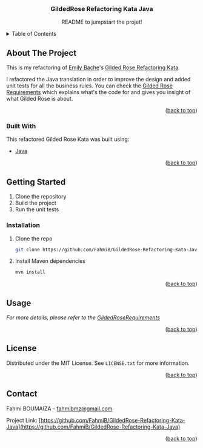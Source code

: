
<!-- PROJECT LOGO -->
<br />
<div align="center">
  <h3 align="center">GildedRose Refactoring Kata Java</h3>

  <p align="center">
    README to jumpstart the projet!
    <br />
  </p>
</div>



<!-- TABLE OF CONTENTS -->
<details>
  <summary>Table of Contents</summary>
  <ol>
    <li>
      <a href="#about-the-project">About The Project</a>
      <ul>
        <li><a href="#built-with">Built With</a></li>
      </ul>
    </li>
    <li>
      <a href="#getting-started">Getting Started</a>
      <ul>
        <li><a href="#installation">Installation</a></li>
      </ul>
    </li>
    <li><a href="#usage">Usage</a></li>
    <li><a href="#license">License</a></li>
    <li><a href="#contact">Contact</a></li>
  </ol>
</details>



<!-- ABOUT THE PROJECT -->
## About The Project

This is my refactoring of [Emily Bache](https://github.com/emilybache)'s [Gilded Rose Refactoring Kata](https://github.com/emilybache/GildedRose-Refactoring-Kata/blob/main/README.md#how-to-use-this-kata).

I refactored the Java translation in order to improve the design and added unit tests for all the business rules. You can check the [Gilded Rose Requirements](https://github.com/emilybache/GildedRose-Refactoring-Kata/blob/main/GildedRoseRequirements.txt) which explains what's the code for and gives you insight of what Gilded Rose is about.

<p align="right">(<a href="#top">back to top</a>)</p>



### Built With

This refactored Gilded Rose Kata was built using:

* [Java](https://www.java.com/)

<p align="right">(<a href="#top">back to top</a>)</p>



<!-- GETTING STARTED -->
## Getting Started
1. Clone the repository
2. Build the project
3. Run the unit tests

### Installation
1. Clone the repo
   ```sh
   git clone https://github.com/FahmiB/GildedRose-Refactoring-Kata-Java.git
   ```
2. Install Maven dependencies
   ```sh
   mvn install
   ```

<p align="right">(<a href="#top">back to top</a>)</p>



<!-- USAGE EXAMPLES -->
## Usage
_For more details, please refer to the [GildedRoseRequirements](https://github.com/emilybache/GildedRose-Refactoring-Kata/blob/main/GildedRoseRequirements.txt)_

<p align="right">(<a href="#top">back to top</a>)</p>

<!-- LICENSE -->
## License

Distributed under the MIT License. See `LICENSE.txt` for more information.

<p align="right">(<a href="#top">back to top</a>)</p>



<!-- CONTACT -->
## Contact

Fahmi BOUMAIZA - fahmibmz@gmail.com

Project Link: [https://github.com/FahmiB/GildedRose-Refactoring-Kata-Java](https://github.com/FahmiB/GildedRose-Refactoring-Kata-Java)

<p align="right">(<a href="#top">back to top</a>)</p>
